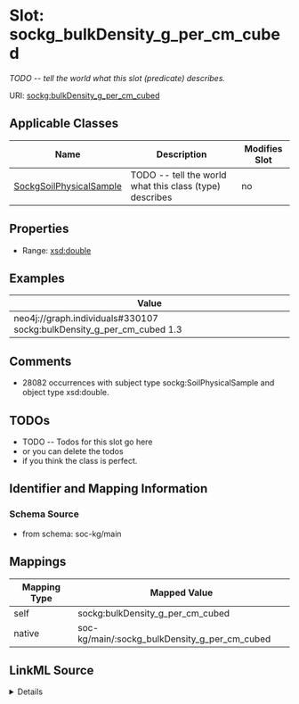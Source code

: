 

# Slot: sockg_bulkDensity_g_per_cm_cubed


_TODO -- tell the world what this slot (predicate) describes._





URI: [sockg:bulkDensity_g_per_cm_cubed](http://www.semanticweb.org/sockg/ontologies/2024/0/soil-carbon-ontology/bulkDensity_g_per_cm_cubed)



<!-- no inheritance hierarchy -->





## Applicable Classes

| Name | Description | Modifies Slot |
| --- | --- | --- |
| [SockgSoilPhysicalSample](../classes/SockgSoilPhysicalSample.md) | TODO -- tell the world what this class (type) describes |  no  |







## Properties

* Range: [xsd:double](http://www.w3.org/2001/XMLSchema#double)






## Examples

| Value |
| --- |
| neo4j://graph.individuals#330107 sockg:bulkDensity_g_per_cm_cubed 1.3 |

## Comments

* 28082 occurrences with subject type sockg:SoilPhysicalSample and object type xsd:double.

## TODOs

* TODO -- Todos for this slot go here
* or you can delete the todos
* if you think the class is perfect.

## Identifier and Mapping Information







### Schema Source


* from schema: soc-kg/main




## Mappings

| Mapping Type | Mapped Value |
| ---  | ---  |
| self | sockg:bulkDensity_g_per_cm_cubed |
| native | soc-kg/main/:sockg_bulkDensity_g_per_cm_cubed |




## LinkML Source

<details>
```yaml
name: sockg_bulkDensity_g_per_cm_cubed
description: TODO -- tell the world what this slot (predicate) describes.
todos:
- TODO -- Todos for this slot go here
- or you can delete the todos
- if you think the class is perfect.
comments:
- 28082 occurrences with subject type sockg:SoilPhysicalSample and object type xsd:double.
examples:
- value: neo4j://graph.individuals#330107 sockg:bulkDensity_g_per_cm_cubed 1.3
from_schema: soc-kg/main
rank: 1000
slot_uri: sockg:bulkDensity_g_per_cm_cubed
alias: sockg_bulkDensity_g_per_cm_cubed
domain_of:
- sockg_SoilPhysicalSample
range: double

```
</details>